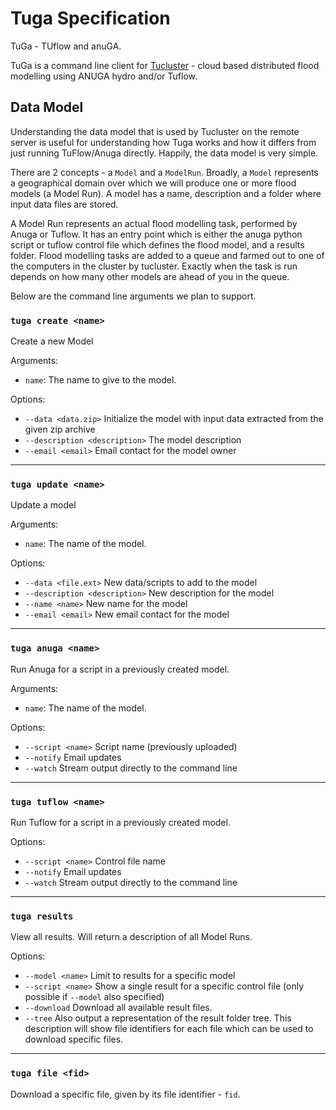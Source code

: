 # Tuga Specification

TuGa - TUflow and anuGA.

TuGa is a command line client for [Tucluster](https://github.com/JamesRamm/tucluster) - cloud based distributed flood modelling using ANUGA hydro and/or Tuflow. 

## Data Model
Understanding the data model that is used by Tucluster on the remote server is useful for understanding how Tuga works and 
how it differs from just running TuFlow/Anuga directly. Happily, the data model is very simple. 

There are 2 concepts - a `Model` and a `ModelRun`. Broadly, a ``Model`` represents a geographical domain over which we will
produce one or more flood models (a Model Run).
A model has a name, description and a folder where input data files are stored.

A Model Run represents an actual flood modelling task, performed by Anuga or Tuflow. It has an entry point which is either the anuga python script or tuflow control file which defines the flood model, and a results folder. 
Flood modelling tasks are added to a queue and farmed out to one of the computers in the cluster by tucluster. Exactly when the task is run depends on how many other models are ahead of you in the queue. 

Below are the command line arguments we plan to support.


### `tuga create <name>`
  Create a new Model
  
Arguments:
* `name`: The name to give to the model.
  
Options:
* `--data <data.zip>` Initialize the model with input data extracted from the given zip archive
* `--description <description>` The model description
* `--email <email>` Email contact for the model owner

<hr>

### `tuga update <name>`
  Update a model

Arguments:
* `name`: The name of the model.

Options:

* `--data <file.ext>` New data/scripts to add to the model
* `--description <description>` New description for the model
* `--name <name>` New name for the model
* `--email <email>` New email contact for the model

<hr>
  
### `tuga anuga <name>`
  Run Anuga for a script in a previously created model.
  
Arguments:
* `name`: The name of the model.

Options:

* `--script <name>` Script name (previously uploaded)
* `--notify` Email updates 
* `--watch` Stream output directly to the command line

<hr>

### `tuga tuflow <name>`
  Run Tuflow for a script in a previously created model. 

Options:

* `--script <name>` Control file name 
* `--notify` Email updates 
* `--watch` Stream output directly to the command line

<hr>

### `tuga results`
  View all results. Will return a description of all Model Runs.
  
Options:
* `--model <name>` Limit to results for a specific model
* `--script <name>` Show a single result for a specific control file (only possible if `--model` also specified)
* `--download` Download all available result files. 
* `--tree` Also output a representation of the result folder tree. This description will show file identifiers for each file which can be used to download specific files. 

<hr>

### `tuga file <fid>`
   Download a specific file, given by its file identifier - `fid`.
  
  

